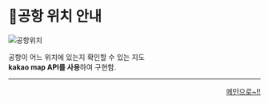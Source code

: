 # 📌공항 위치 안내   

![공항위치](https://user-images.githubusercontent.com/88878686/180455457-d2a2c15e-7743-49d3-9b59-efec8bd1f5e9.JPG)

공항이 어느 위치에 있는지 확인할 수 있는 지도   
**kakao map API를 사용**하여 구현함.

***
<div align="right">   
  
[메인으로~!!](https://github.com/kcat2201/finalproject/blob/main/%EA%B5%AC%ED%98%84%EC%84%A4%EB%AA%85/%ED%9A%8C%EC%9B%90%EB%A9%94%EC%9D%B8.md)   

</div>
